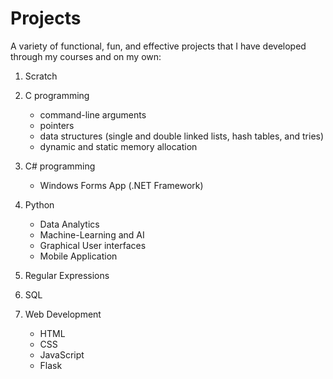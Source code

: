 # Projects

A variety of functional, fun, and effective projects that I have developed through my courses and on my own:

1. Scratch

2. C programming

   - command-line arguments
   - pointers
   - data structures (single and double linked lists, hash tables, and tries)
   - dynamic and static memory allocation

3. C# programming

   - Windows Forms App (.NET Framework)

4. Python

   - Data Analytics
   - Machine-Learning and AI
   - Graphical User interfaces
   - Mobile Application
  
5. Regular Expressions

6. SQL

7. Web Development

    - HTML
    - CSS
    - JavaScript
    - Flask
